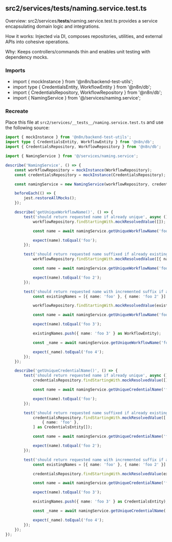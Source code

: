 ## src2/services/__tests__/naming.service.test.ts

Overview: src2/services/__tests__/naming.service.test.ts provides a service encapsulating domain logic and integrations.

How it works: Injected via DI, composes repositories, utilities, and external APIs into cohesive operations.

Why: Keeps controllers/commands thin and enables unit testing with dependency mocks.

### Imports

- import { mockInstance } from '@n8n/backend-test-utils';
- import type { CredentialsEntity, WorkflowEntity } from '@n8n/db';
- import { CredentialsRepository, WorkflowRepository } from '@n8n/db';
- import { NamingService } from '@/services/naming.service';

### Recreate

Place this file at `src2/services/__tests__/naming.service.test.ts` and use the following source:

```ts
import { mockInstance } from '@n8n/backend-test-utils';
import type { CredentialsEntity, WorkflowEntity } from '@n8n/db';
import { CredentialsRepository, WorkflowRepository } from '@n8n/db';

import { NamingService } from '@/services/naming.service';

describe('NamingService', () => {
	const workflowRepository = mockInstance(WorkflowRepository);
	const credentialsRepository = mockInstance(CredentialsRepository);

	const namingService = new NamingService(workflowRepository, credentialsRepository);

	beforeEach(() => {
		jest.restoreAllMocks();
	});

	describe('getUniqueWorkflowName()', () => {
		test('should return requested name if already unique', async () => {
			workflowRepository.findStartingWith.mockResolvedValue([]);

			const name = await namingService.getUniqueWorkflowName('foo');

			expect(name).toEqual('foo');
		});

		test('should return requested name suffixed if already existing once', async () => {
			workflowRepository.findStartingWith.mockResolvedValue([{ name: 'foo' }] as WorkflowEntity[]);

			const name = await namingService.getUniqueWorkflowName('foo');

			expect(name).toEqual('foo 2');
		});

		test('should return requested name with incremented suffix if already suffixed', async () => {
			const existingNames = [{ name: 'foo' }, { name: 'foo 2' }] as WorkflowEntity[];

			workflowRepository.findStartingWith.mockResolvedValue(existingNames);

			const name = await namingService.getUniqueWorkflowName('foo');

			expect(name).toEqual('foo 3');

			existingNames.push({ name: 'foo 3' } as WorkflowEntity);

			const _name = await namingService.getUniqueWorkflowName('foo');

			expect(_name).toEqual('foo 4');
		});
	});

	describe('getUniqueCredentialName()', () => {
		test('should return requested name if already unique', async () => {
			credentialsRepository.findStartingWith.mockResolvedValue([]);

			const name = await namingService.getUniqueCredentialName('foo');

			expect(name).toEqual('foo');
		});

		test('should return requested name suffixed if already existing once', async () => {
			credentialsRepository.findStartingWith.mockResolvedValue([
				{ name: 'foo' },
			] as CredentialsEntity[]);

			const name = await namingService.getUniqueCredentialName('foo');

			expect(name).toEqual('foo 2');
		});

		test('should return requested name with incremented suffix if already suffixed', async () => {
			const existingNames = [{ name: 'foo' }, { name: 'foo 2' }] as CredentialsEntity[];

			credentialsRepository.findStartingWith.mockResolvedValue(existingNames);

			const name = await namingService.getUniqueCredentialName('foo');

			expect(name).toEqual('foo 3');

			existingNames.push({ name: 'foo 3' } as CredentialsEntity);

			const _name = await namingService.getUniqueCredentialName('foo');

			expect(_name).toEqual('foo 4');
		});
	});
});

```
